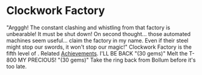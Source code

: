 # Clockwork Factory

"Argggh! The constant clashing and whistling from that factory is unbearable! It must be shut down! On second thought... those automated machines seem useful… claim the factory in my name. Even if their steel might stop our swords, it won't stop our magic!"
Clockwork Factory is the fifth level of .
Related [Achievements](Achievements).
 I'LL BE BACK "(30 gems)" Melt the T-800
 MY PRECIOUS! "(30 gems)" Take the ring back from Bollum before it's too late.